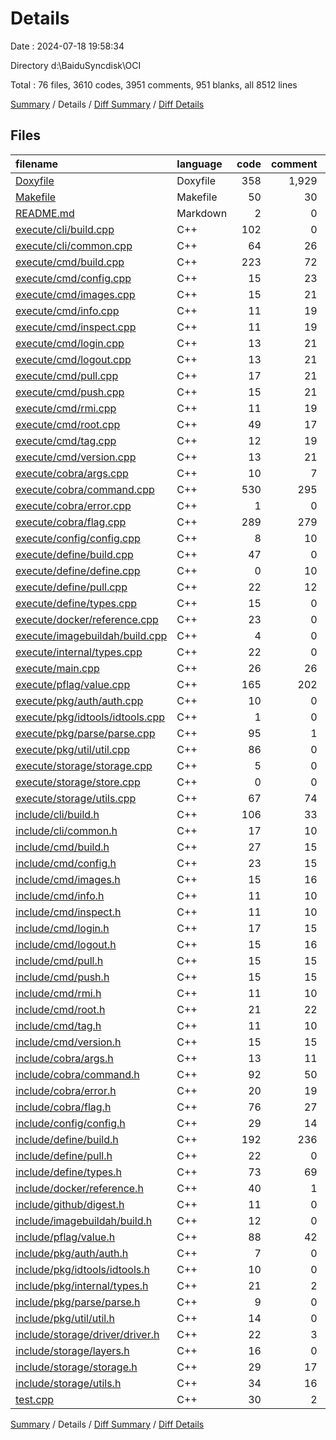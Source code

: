 # Details

Date : 2024-07-18 19:58:34

Directory d:\\BaiduSyncdisk\\OCI

Total : 76 files,  3610 codes, 3951 comments, 951 blanks, all 8512 lines

[Summary](results.md) / Details / [Diff Summary](diff.md) / [Diff Details](diff-details.md)

## Files
| filename | language | code | comment | blank | total |
| :--- | :--- | ---: | ---: | ---: | ---: |
| [Doxyfile](/Doxyfile) | Doxyfile | 358 | 1,929 | 616 | 2,903 |
| [Makefile](/Makefile) | Makefile | 50 | 30 | 23 | 103 |
| [README.md](/README.md) | Markdown | 2 | 0 | 1 | 3 |
| [execute/cli/build.cpp](/execute/cli/build.cpp) | C++ | 102 | 0 | 6 | 108 |
| [execute/cli/common.cpp](/execute/cli/common.cpp) | C++ | 64 | 26 | 10 | 100 |
| [execute/cmd/build.cpp](/execute/cmd/build.cpp) | C++ | 223 | 72 | 17 | 312 |
| [execute/cmd/config.cpp](/execute/cmd/config.cpp) | C++ | 15 | 23 | 4 | 42 |
| [execute/cmd/images.cpp](/execute/cmd/images.cpp) | C++ | 15 | 21 | 4 | 40 |
| [execute/cmd/info.cpp](/execute/cmd/info.cpp) | C++ | 11 | 19 | 2 | 32 |
| [execute/cmd/inspect.cpp](/execute/cmd/inspect.cpp) | C++ | 11 | 19 | 2 | 32 |
| [execute/cmd/login.cpp](/execute/cmd/login.cpp) | C++ | 13 | 21 | 3 | 37 |
| [execute/cmd/logout.cpp](/execute/cmd/logout.cpp) | C++ | 13 | 21 | 3 | 37 |
| [execute/cmd/pull.cpp](/execute/cmd/pull.cpp) | C++ | 17 | 21 | 4 | 42 |
| [execute/cmd/push.cpp](/execute/cmd/push.cpp) | C++ | 15 | 21 | 3 | 39 |
| [execute/cmd/rmi.cpp](/execute/cmd/rmi.cpp) | C++ | 11 | 19 | 2 | 32 |
| [execute/cmd/root.cpp](/execute/cmd/root.cpp) | C++ | 49 | 17 | 10 | 76 |
| [execute/cmd/tag.cpp](/execute/cmd/tag.cpp) | C++ | 12 | 19 | 2 | 33 |
| [execute/cmd/version.cpp](/execute/cmd/version.cpp) | C++ | 13 | 21 | 3 | 37 |
| [execute/cobra/args.cpp](/execute/cobra/args.cpp) | C++ | 10 | 7 | 0 | 17 |
| [execute/cobra/command.cpp](/execute/cobra/command.cpp) | C++ | 530 | 295 | 24 | 849 |
| [execute/cobra/error.cpp](/execute/cobra/error.cpp) | C++ | 1 | 0 | 2 | 3 |
| [execute/cobra/flag.cpp](/execute/cobra/flag.cpp) | C++ | 289 | 279 | 11 | 579 |
| [execute/config/config.cpp](/execute/config/config.cpp) | C++ | 8 | 10 | 1 | 19 |
| [execute/define/build.cpp](/execute/define/build.cpp) | C++ | 47 | 0 | 3 | 50 |
| [execute/define/define.cpp](/execute/define/define.cpp) | C++ | 0 | 10 | 1 | 11 |
| [execute/define/pull.cpp](/execute/define/pull.cpp) | C++ | 22 | 12 | 3 | 37 |
| [execute/define/types.cpp](/execute/define/types.cpp) | C++ | 15 | 0 | 1 | 16 |
| [execute/docker/reference.cpp](/execute/docker/reference.cpp) | C++ | 23 | 0 | 0 | 23 |
| [execute/imagebuildah/build.cpp](/execute/imagebuildah/build.cpp) | C++ | 4 | 0 | 3 | 7 |
| [execute/internal/types.cpp](/execute/internal/types.cpp) | C++ | 22 | 0 | 4 | 26 |
| [execute/main.cpp](/execute/main.cpp) | C++ | 26 | 26 | 6 | 58 |
| [execute/pflag/value.cpp](/execute/pflag/value.cpp) | C++ | 165 | 202 | 3 | 370 |
| [execute/pkg/auth/auth.cpp](/execute/pkg/auth/auth.cpp) | C++ | 10 | 0 | 3 | 13 |
| [execute/pkg/idtools/idtools.cpp](/execute/pkg/idtools/idtools.cpp) | C++ | 1 | 0 | 1 | 2 |
| [execute/pkg/parse/parse.cpp](/execute/pkg/parse/parse.cpp) | C++ | 95 | 1 | 17 | 113 |
| [execute/pkg/util/util.cpp](/execute/pkg/util/util.cpp) | C++ | 86 | 0 | 7 | 93 |
| [execute/storage/storage.cpp](/execute/storage/storage.cpp) | C++ | 5 | 0 | 1 | 6 |
| [execute/storage/store.cpp](/execute/storage/store.cpp) | C++ | 0 | 0 | 3 | 3 |
| [execute/storage/utils.cpp](/execute/storage/utils.cpp) | C++ | 67 | 74 | 4 | 145 |
| [include/cli/build.h](/include/cli/build.h) | C++ | 106 | 33 | 7 | 146 |
| [include/cli/common.h](/include/cli/common.h) | C++ | 17 | 10 | 0 | 27 |
| [include/cmd/build.h](/include/cmd/build.h) | C++ | 27 | 15 | 2 | 44 |
| [include/cmd/config.h](/include/cmd/config.h) | C++ | 23 | 15 | 1 | 39 |
| [include/cmd/images.h](/include/cmd/images.h) | C++ | 15 | 16 | 1 | 32 |
| [include/cmd/info.h](/include/cmd/info.h) | C++ | 11 | 10 | 1 | 22 |
| [include/cmd/inspect.h](/include/cmd/inspect.h) | C++ | 11 | 10 | 1 | 22 |
| [include/cmd/login.h](/include/cmd/login.h) | C++ | 17 | 15 | 1 | 33 |
| [include/cmd/logout.h](/include/cmd/logout.h) | C++ | 15 | 16 | 3 | 34 |
| [include/cmd/pull.h](/include/cmd/pull.h) | C++ | 15 | 15 | 1 | 31 |
| [include/cmd/push.h](/include/cmd/push.h) | C++ | 15 | 15 | 1 | 31 |
| [include/cmd/rmi.h](/include/cmd/rmi.h) | C++ | 11 | 10 | 1 | 22 |
| [include/cmd/root.h](/include/cmd/root.h) | C++ | 21 | 22 | 4 | 47 |
| [include/cmd/tag.h](/include/cmd/tag.h) | C++ | 11 | 10 | 1 | 22 |
| [include/cmd/version.h](/include/cmd/version.h) | C++ | 15 | 15 | 1 | 31 |
| [include/cobra/args.h](/include/cobra/args.h) | C++ | 13 | 11 | 2 | 26 |
| [include/cobra/command.h](/include/cobra/command.h) | C++ | 92 | 50 | 7 | 149 |
| [include/cobra/error.h](/include/cobra/error.h) | C++ | 20 | 19 | 5 | 44 |
| [include/cobra/flag.h](/include/cobra/flag.h) | C++ | 76 | 27 | 6 | 109 |
| [include/config/config.h](/include/config/config.h) | C++ | 29 | 14 | 18 | 61 |
| [include/define/build.h](/include/define/build.h) | C++ | 192 | 236 | 15 | 443 |
| [include/define/pull.h](/include/define/pull.h) | C++ | 22 | 0 | 4 | 26 |
| [include/define/types.h](/include/define/types.h) | C++ | 73 | 69 | 9 | 151 |
| [include/docker/reference.h](/include/docker/reference.h) | C++ | 40 | 1 | 3 | 44 |
| [include/github/digest.h](/include/github/digest.h) | C++ | 11 | 0 | 4 | 15 |
| [include/imagebuildah/build.h](/include/imagebuildah/build.h) | C++ | 12 | 0 | 3 | 15 |
| [include/pflag/value.h](/include/pflag/value.h) | C++ | 88 | 42 | 2 | 132 |
| [include/pkg/auth/auth.h](/include/pkg/auth/auth.h) | C++ | 7 | 0 | 2 | 9 |
| [include/pkg/idtools/idtools.h](/include/pkg/idtools/idtools.h) | C++ | 10 | 0 | 4 | 14 |
| [include/pkg/internal/types.h](/include/pkg/internal/types.h) | C++ | 21 | 2 | 3 | 26 |
| [include/pkg/parse/parse.h](/include/pkg/parse/parse.h) | C++ | 9 | 0 | 1 | 10 |
| [include/pkg/util/util.h](/include/pkg/util/util.h) | C++ | 14 | 0 | 1 | 15 |
| [include/storage/driver/driver.h](/include/storage/driver/driver.h) | C++ | 22 | 3 | 4 | 29 |
| [include/storage/layers.h](/include/storage/layers.h) | C++ | 16 | 0 | 3 | 19 |
| [include/storage/storage.h](/include/storage/storage.h) | C++ | 29 | 17 | 8 | 54 |
| [include/storage/utils.h](/include/storage/utils.h) | C++ | 34 | 16 | 4 | 54 |
| [test.cpp](/test.cpp) | C++ | 30 | 2 | 4 | 36 |

[Summary](results.md) / Details / [Diff Summary](diff.md) / [Diff Details](diff-details.md)